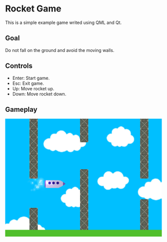 
# Rocket Game

This is a simple example game writed using QML and Qt.

## Goal

Do not fall on the ground and avoid the moving walls.

## Controls

* Enter: Start game.
* Esc: Exit game.
* Up: Move rocket up.
* Down: Move rocket down.

## Gameplay

![gameplay screenshot](./screenshot.png)
